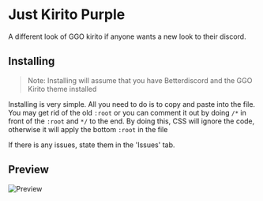 # Just Kirito Purple 
A different look of  GGO kirito if anyone wants a new look to their discord.

## Installing
> Note: Installing will assume that you have Betterdiscord and the GGO Kirito theme installed

Installing is very simple. All you need to do is to copy and paste into the file. 
<br> You may get rid of the old `:root` or you can comment it out by doing `/*` in front of the `:root` and `*/` to the end. By doing this, CSS will ignore the code, otherwise it will apply the bottom `:root` in the file

If there is any issues, state them in the 'Issues' tab.

## Preview
![Preview](https://raw.githack.com/VaporousCreeper/BetterDiscord-ThemesAndPlugins/master/Themes/GGO_Kirito/templates/just_kirito_purple/JustKiritoPurple_Preview.PNG)
